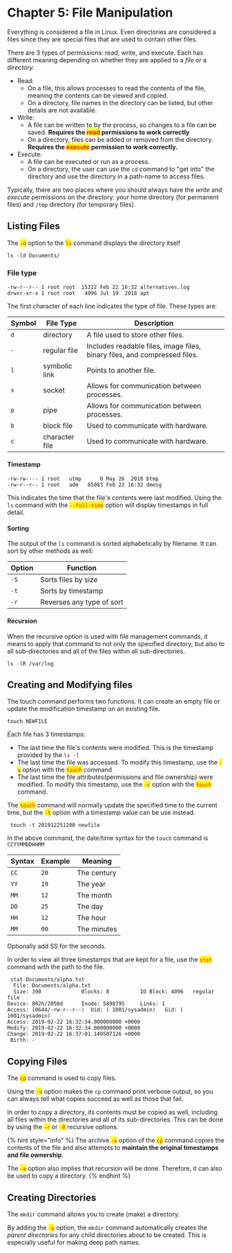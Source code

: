 # Chapter 5: File Manipulation

Everything is considered a file in Linux. Even directories are considered a files since they are special files that are used to contain other files.

There are 3 types of permissions: read, write, and execute. Each has different meaning depending on whether they are applied to a _file_ or a _directory._

* Read:
  * On a file, this allows processes to read the contents of the file, meaning the contents can be viewed and copied.
  * On a directory, file names in the directory can be listed, but other details are not available.
* Write:
  * A file can be written to by the process, so changes to a file can be saved. **Requires the **<mark style="color:red;">**read**</mark>** permissions to work correctly**
  * On a directory, files can be added or removed from the directory. **Requires the **<mark style="color:red;">**execute**</mark>** permission to work correctly.**
* Execute:
  * A file can be executed or run as a process.
  * On a directory, the user can use the `cd` command to "get into" the directory and use the directory in a path-name to access files.

Typically, there are two places where you should always have the _write_ and _execute_ permissions on the directory: your home directory (for permanent files) and `/tmp` directory (for temporary files).

## Listing Files

The <mark style="color:red;">`-d`</mark> option to the <mark style="color:red;">`ls`</mark> command displays the directory itself

```
ls -ld Documents/
```

### File type

```
-rw-r--r-- 1 root root	15322 Feb 22 16:32 alternatives.log
drwxr-xr-x 1 root root	 4096 Jul 19  2018 apt
```

The first character of each line indicates the type of file. These types are:

| Symbol | File Type      | Description                                                               |
| ------ | -------------- | ------------------------------------------------------------------------- |
| `d`    | directory      | A file used to store other files.                                         |
| `-`    | regular file   | Includes readable files, image files, binary files, and compressed files. |
| `l`    | symbolic link  | Points to another file.                                                   |
| `s`    | socket         | Allows for communication between processes.                               |
| `p`    | pipe           | Allows for communication between processes.                               |
| `b`    | block file     | Used to communicate with hardware.                                        |
| `c`    | character file | Used to communicate with hardware.                                        |

#### Timestamp

```
-rw-rw---- 1 root   utmp      0 May 26  2018 btmp
-rw-r--r-- 1 root   adm   85083 Feb 22 16:32 dmesg
```

This indicates the time that the file's contents were last modified. Using the `ls` command with the <mark style="color:red;">`--full-time`</mark> option will display timestamps in full detail.

#### Sorting

The output of the `ls` command is sorted alphabetically by filename. It can sort by other methods as well:&#x20;

| Option | Function                  |
| ------ | ------------------------- |
| `-S`   | Sorts files by size       |
| `-t`   | Sorts by timestamp        |
| `-r`   | Reverses any type of sort |

#### Recursion

When the recursive option is used with file management commands, it means to apply that command to not only the specified directory, but also to all sub-directories and all of the files within all sub-directories.

```
ls -lR /var/log
```

## Creating and Modifying files

The touch command performs two functions. It can create an empty file or update the modification timestamp on an existing file.

```
touch NEWFILE
```

Each file has 3 timestamps:

* The last time the file's contents were modified. This is the timestamp provided by the `ls -l`
* The last time the file was accessed. To modify this timestamp, use the <mark style="color:red;">`-a`</mark> option with the <mark style="color:red;">`touch`</mark> command
* The last time the file attributes(permissions and file ownership) were modified. To modify this timestamp, use the <mark style="color:red;">`-c`</mark> option with the <mark style="color:red;">`touch`</mark> command.

The <mark style="color:red;">`touch`</mark> command will normally update the specified time to the current time, but the <mark style="color:red;">`-t`</mark> option with a timestamp value can be use instead.

```
 touch -t 201912251200 newfile
```

In the above command, the date/time syntax for the `touch` command is `CCYYMMDDHHMM`

| Syntax | Example | Meaning     |
| ------ | ------- | ----------- |
| `CC`   | `20`    | The century |
| `YY`   | `19`    | The year    |
| `MM`   | `12`    | The month   |
| `DD`   | `25`    | The day     |
| `HH`   | `12`    | The hour    |
| `MM`   | `00`    | The minutes |

Optionally add SS for the seconds.

In order to view all three timestamps that are kept for a file, use the <mark style="color:red;">`stat`</mark> command with the path to the file.

```
 stat Documents/alpha.txt                                       
  File: Documents/alpha.txt                                                     
  Size: 390             Blocks: 8          IO Block: 4096   regular file        
Device: 802h/2050d      Inode: 5898795     Links: 1                             
Access: (0644/-rw-r--r--)  Uid: ( 1001/sysadmin)   Gid: ( 1001/sysadmin)        
Access: 2019-02-22 16:32:34.000000000 +0000                                     
Modify: 2019-02-22 16:32:34.000000000 +0000                                     
Change: 2019-02-22 16:37:01.149507126 +0000                                     
 Birth: -
```

## Copying Files

The <mark style="color:red;">`cp`</mark> command is used to copy files.

Using the <mark style="color:red;">`-v`</mark> option makes the `cp` command print verbose output, so you can always tell what copies succeed as well as those that fail.

In order to copy a directory, its contents must be copied as well, including all files within the directories and all of its sub-directories. This can be done by using the <mark style="color:red;">`-r`</mark> or <mark style="color:red;">`-R`</mark> recursive options.

{% hint style="info" %}
The archive <mark style="color:red;">`-a`</mark> option of the <mark style="color:red;">`cp`</mark> command copies the contents of the file and also attempts to **maintain the original timestamps and file ownership**.&#x20;

The <mark style="color:red;">`-a`</mark> option also implies that recursion will be done. Therefore, it can also be used to copy a directory.
{% endhint %}

## Creating Directories

The `mkdir` command allows you to create (make) a directory.

By adding the <mark style="color:red;">`-p`</mark> option, the `mkdir` command automatically creates the _parent directories_ for any child directories about to be created. This is especially useful for making deep path names.

